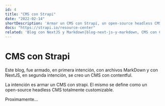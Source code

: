 ```yaml
---
id: 4
title: "CMS con Strapi"
date: "2022-02-14"
shortDescription: 'Armar un CMS con Strapi, un open-source headless CMS totalmente customizable.'
docs: "https://strapi.io/resource-center"
related: 'Blog con NextJS y Markdown|blog-next-js-y-markdown, CMS con Contentful|cms-con-contentful, Vercel|vercel'
---
```


# CMS con Strapi

Este blog, fue armado, en primera intención, con archivos MarkDown y con NextJS, en segunda intención, se creo un CMS con contentful.

La intención es armar un CMS con strapi. El mismo se define como un open-source headless CMS totalmente customizable.

Proximamente...